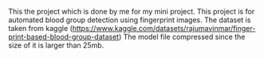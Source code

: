 This the project which is done by me for my mini project. 
This project is for automated blood group detection using fingerprint images. 
The dataset is taken from kaggle (https://www.kaggle.com/datasets/rajumavinmar/finger-print-based-blood-group-dataset)
The model file compressed since the size of it is larger than 25mb.
